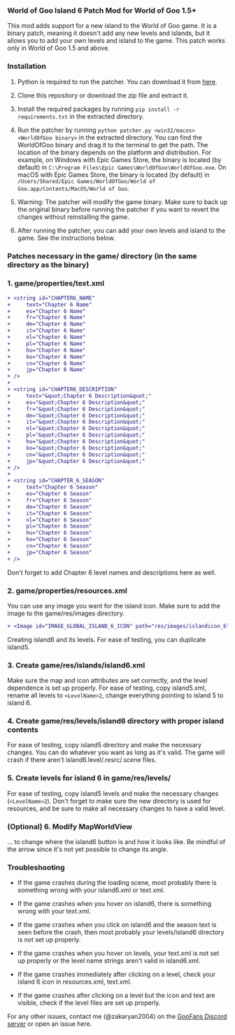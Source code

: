 ### World of Goo Island 6 Patch Mod for World of Goo 1.5+

This mod adds support for a new island to the World of Goo game. It is a binary patch, meaning it doesn't add any new levels and islands, but it allows you to add your own levels and island to the game. This patch works only in World of Goo 1.5 and above.

### Installation

1. Python is required to run the patcher. You can download it from [here](https://www.python.org/downloads/).

2. Clone this repository or download the zip file and extract it.

3. Install the required packages by running `pip install -r requirements.txt` in the extracted directory.

4. Run the patcher by running `python patcher.py <win32/macos> <WorldOfGoo binary>` in the extracted directory. You can find the WorldOfGoo binary and drag it to the terminal to get the path. The location of the binary depends on the platform and distribution. For example, on Windows with Epic Games Store, the binary is located (by default) in `C:\Program Files\Epic Games\WorldOfGoo\WorldOfGoo.exe`. On macOS with Epic Games Store, the binary is located (by default) in `/Users/Shared/Epic Games/WorldOfGoo/World of Goo.app/Contents/MacOS/World of Goo`.

5. Warning: The patcher will modify the game binary. Make sure to back up the original binary before running the patcher if you want to revert the changes without reinstalling the game.

6. After running the patcher, you can add your own levels and island to the game. See the instructions below.

### Patches necessary in the game/ directory (in the same directory as the binary)

### 1. game/properties/text.xml

```diff
+ <string id="CHAPTER6_NAME"
+     text="Chapter 6 Name"
+     es="Chapter 6 Name"
+     fr="Chapter 6 Name"
+     de="Chapter 6 Name"
+     it="Chapter 6 Name"
+     nl="Chapter 6 Name"
+     pl="Chapter 6 Name"
+     hu="Chapter 6 Name"
+     ko="Chapter 6 Name"
+     cn="Chapter 6 Name"
+     jp="Chapter 6 Name"
+ />
+ 
+ <string id="CHAPTER6_DESCRIPTION"
+     text="&quot;Chapter 6 Description&quot;"
+     es="&quot;Chapter 6 Description&quot;"
+     fr="&quot;Chapter 6 Description&quot;"
+     de="&quot;Chapter 6 Description&quot;"
+     it="&quot;Chapter 6 Description&quot;"
+     nl="&quot;Chapter 6 Description&quot;"
+     pl="&quot;Chapter 6 Description&quot;"
+     hu="&quot;Chapter 6 Description&quot;"
+     ko="&quot;Chapter 6 Description&quot;"
+     cn="&quot;Chapter 6 Description&quot;"
+     jp="&quot;Chapter 6 Description&quot;"
+ />
+ 
+ <string id="CHAPTER_6_SEASON"
+     text="Chapter 6 Season"
+     es="Chapter 6 Season"
+     fr="Chapter 6 Season"
+     de="Chapter 6 Season"
+     it="Chapter 6 Season"
+     nl="Chapter 6 Season"
+     pl="Chapter 6 Season"
+     hu="Chapter 6 Season"
+     ko="Chapter 6 Season"
+     cn="Chapter 6 Season"
+     jp="Chapter 6 Season"
+ />
```

Don't forget to add Chapter 6 level names and descriptions here as well.

### 2. game/properties/resources.xml

You can use any image you want for the island icon. Make sure to add the image to the game/res/images directory.

```diff
+ <Image id="IMAGE_GLOBAL_ISLAND_6_ICON" path="res/images/islandicon_blimp"/>
```

Creating island6 and its levels. For ease of testing, you can duplicate island5.

### 3. Create game/res/islands/island6.xml

Make sure the map and icon attributes are set correctly, and the level dependence is set up properly. For ease of testing, copy island5.xml, rename all levels to `<LevelName>2`, change everything pointing to island 5 to island 6.

### 4. Create game/res/levels/island6 directory with proper island contents

For ease of testing, copy island5 directory and make the necessary changes. You can do whatever you want as long as it's valid. The game will crash if there aren't island6.level/.resrc/.scene files. 

### 5. Create levels for island 6 in game/res/levels/ 

For ease of testing, copy island5 levels and make the necessary changes (`<LevelName>2`). Don't forget to make sure the new directory is used for resources, and be sure to make all necessary changes to have a valid level.

### (Optional) 6. Modify MapWorldView

... to change where the island6 button is and how it looks like. Be mindful of the arrow since it's not yet possible to change its angle.

### Troubleshooting

* If the game crashes during the loading scene, most probably there is something wrong with your island6.xml or text.xml.

* If the game crashes when you hover on island6, there is something wrong with your text.xml.

* If the game crashes when you click on island6 and the season text is seen before the crash, then most probably your levels/island6 directory is not set up properly.

* If the game crashes when you hover on levels, your text.xml is not set up properly or the level name strings aren't valid in island6.xml.

* If the game crashes immediately after clicking on a level, check your island 6 icon in resources.xml, text.xml.

* If the game crashes after clicking on a level but the icon and text are visible, check if the level files are set up properly.


For any other issues, contact me (@zakaryan2004) on the [GooFans Discord server](https://discord.gg/6BEecnD) or open an issue here.
```





